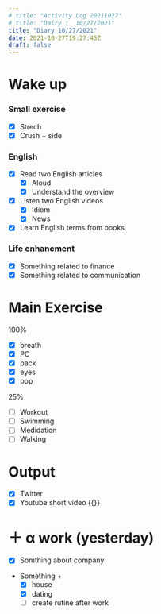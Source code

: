 ```yaml
---
# title: "Activity Log 20211027"
# title: "Dairy ;  10/27/2021"
title: "Diary 10/27/2021"
date: 2021-10-27T19:27:45Z
draft: false
---
```


# Wake up

### Small exercise

- [x] Strech
- [x] Crush + side

### English

- [x] Read two English articles
  - [x] Aloud
  - [x] Understand the overview
- [x] Listen two English videos
  - [x] Idiom
  - [x] News
- [x] Learn English terms from books

### Life enhancment

- [x] Something related to finance
- [x] Something related to communication

# Main Exercise

100%

- [x] breath
- [x] PC
- [x] back
- [x] eyes
- [x] pop

25%

- [ ] Workout
- [ ] Swimming
- [ ] Medidation
- [ ] Walking

# Output

- [x] Twitter
- [x] Youtube short video {{<youtube Co8PL2FQRoQ>}}

# ＋ α work (yesterday)

- [x] Somthing about company
- Something +
  - [x] house
  - [x] dating
  - [ ] create rutine after work
